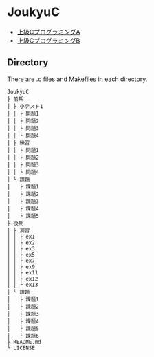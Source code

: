 # JoukyuC

- [上級CプログラミングA](https://syllabus.kosen-k.go.jp/Pages/PublicSyllabus?school_id=23&department_id=13&subject_code=33113&year=2018&lang=ja)
- [上級CプログラミングB](https://syllabus.kosen-k.go.jp/Pages/PublicSyllabus?school_id=23&department_id=13&subject_code=33212&year=2018&lang=ja)

## Directory

There are .c files and Makefiles in each directory.

```
JoukyuC
├ 前期
│ ├ 小テスト1
│ │ ├ 問題1
│ │ ├ 問題2
│ │ ├ 問題3
│ │ └ 問題4
│ ├ 練習
│ │ ├ 問題1
│ │ ├ 問題2
│ │ ├ 問題3
│ │ └ 問題4
│ └ 課題
│   ├ 課題1
│   ├ 課題2
│   ├ 課題3
│   ├ 課題4
│   └ 課題5
├ 後期
│ ├ 演習
│ │ ├ ex1
│ │ ├ ex2
│ │ ├ ex3
│ │ ├ ex5
│ │ ├ ex7
│ │ ├ ex9
│ │ ├ ex11
│ │ ├ ex12
│ │ └ ex13
│ └ 課題
│   ├ 課題1
│   ├ 課題2
│   ├ 課題3
│   ├ 課題4
│   ├ 課題5
│   └ 課題6
├ README.md
└ LICENSE
```
